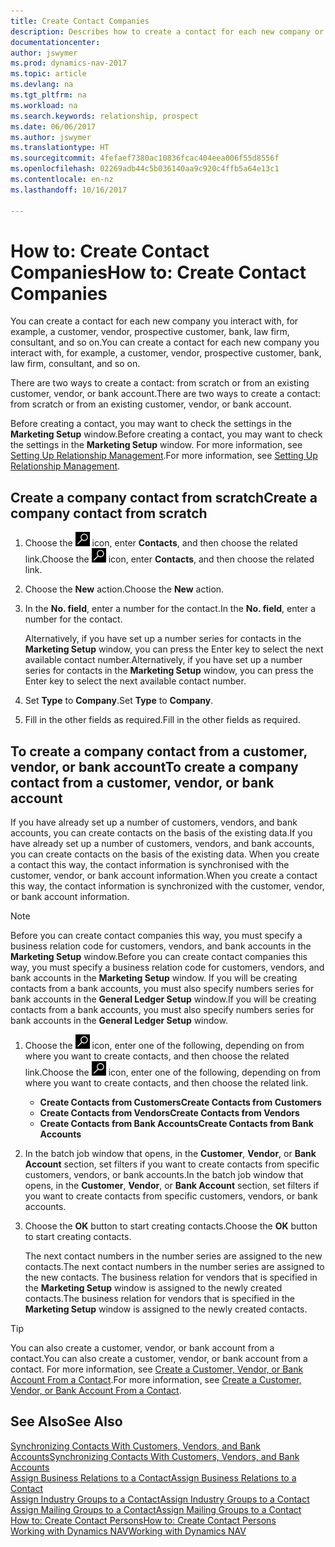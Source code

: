 ```yaml
---
title: Create Contact Companies
description: Describes how to create a contact for each new company or prospective company you interact with or have a relationship with.
documentationcenter: 
author: jswymer
ms.prod: dynamics-nav-2017
ms.topic: article
ms.devlang: na
ms.tgt_pltfrm: na
ms.workload: na
ms.search.keywords: relationship, prospect
ms.date: 06/06/2017
ms.author: jswymer
ms.translationtype: HT
ms.sourcegitcommit: 4fefaef7380ac10836fcac404eea006f55d8556f
ms.openlocfilehash: 02269adb44c5b036140aa9c920c4ffb5a64e13c1
ms.contentlocale: en-nz
ms.lasthandoff: 10/16/2017

---
```

# <a name="how-to-create-contact-companies"></a><span data-ttu-id="5e3a2-103">How to: Create Contact Companies</span><span class="sxs-lookup"><span data-stu-id="5e3a2-103">How to: Create Contact Companies</span></span>
<span data-ttu-id="5e3a2-104">You can create a contact for each new company you interact with, for example, a customer, vendor, prospective customer, bank, law firm, consultant, and so on.</span><span class="sxs-lookup"><span data-stu-id="5e3a2-104">You can create a contact for each new company you interact with, for example, a customer, vendor, prospective customer, bank, law firm, consultant, and so on.</span></span>

<span data-ttu-id="5e3a2-105">There are two ways to create a contact: from scratch or from an existing customer, vendor, or bank account.</span><span class="sxs-lookup"><span data-stu-id="5e3a2-105">There are two ways to create a contact: from scratch or from an existing customer, vendor, or bank account.</span></span>

<span data-ttu-id="5e3a2-106">Before creating a contact, you may want to check the settings in the **Marketing Setup** window.</span><span class="sxs-lookup"><span data-stu-id="5e3a2-106">Before creating a contact, you may want to check the settings in the **Marketing Setup** window.</span></span> <span data-ttu-id="5e3a2-107">For more information, see [Setting Up Relationship Management](marketing-setup-marketing.md).</span><span class="sxs-lookup"><span data-stu-id="5e3a2-107">For more information, see [Setting Up Relationship Management](marketing-setup-marketing.md).</span></span>

## <a name="create-a-company-contact-from-scratch"></a><span data-ttu-id="5e3a2-108">Create a company contact from scratch</span><span class="sxs-lookup"><span data-stu-id="5e3a2-108">Create a company contact from scratch</span></span>
1. <span data-ttu-id="5e3a2-109">Choose the ![Search for Page or Report](media/ui-search/search_small.png "Search for Page or Report icon") icon, enter **Contacts**, and then choose the related link.</span><span class="sxs-lookup"><span data-stu-id="5e3a2-109">Choose the ![Search for Page or Report](media/ui-search/search_small.png "Search for Page or Report icon") icon, enter **Contacts**, and then choose the related link.</span></span>
2. <span data-ttu-id="5e3a2-110">Choose the **New** action.</span><span class="sxs-lookup"><span data-stu-id="5e3a2-110">Choose the **New** action.</span></span>
3. <span data-ttu-id="5e3a2-111">In the **No. field**, enter a number for the contact.</span><span class="sxs-lookup"><span data-stu-id="5e3a2-111">In the **No. field**, enter a number for the contact.</span></span>

    <span data-ttu-id="5e3a2-112">Alternatively, if you have set up a number series for contacts in the **Marketing Setup** window, you can press the Enter key to select the next available contact number.</span><span class="sxs-lookup"><span data-stu-id="5e3a2-112">Alternatively, if you have set up a number series for contacts in the **Marketing Setup** window, you can press the Enter key to select the next available contact number.</span></span>  
4. <span data-ttu-id="5e3a2-113">Set **Type** to **Company**.</span><span class="sxs-lookup"><span data-stu-id="5e3a2-113">Set **Type** to **Company**.</span></span>
5. <span data-ttu-id="5e3a2-114">Fill in the other fields as required.</span><span class="sxs-lookup"><span data-stu-id="5e3a2-114">Fill in the other fields as required.</span></span>

## <a name="to-create-a-company-contact-from-a-customer-vendor-or-bank-account"></a><span data-ttu-id="5e3a2-115">To create a company contact from a customer, vendor, or bank account</span><span class="sxs-lookup"><span data-stu-id="5e3a2-115">To create a company contact from a customer, vendor, or bank account</span></span>
<span data-ttu-id="5e3a2-116">If you have already set up a number of customers, vendors, and bank accounts, you can create contacts on the basis of the existing data.</span><span class="sxs-lookup"><span data-stu-id="5e3a2-116">If you have already set up a number of customers, vendors, and bank accounts, you can create contacts on the basis of the existing data.</span></span> <span data-ttu-id="5e3a2-117">When you create a contact this way, the contact information is synchronised with the customer, vendor, or bank account information.</span><span class="sxs-lookup"><span data-stu-id="5e3a2-117">When you create a contact this way, the contact information is synchronized with the customer, vendor, or bank account information.</span></span>

> [!NOTE]  
>   <span data-ttu-id="5e3a2-118">Before you can create contact companies this way, you must specify a business relation code for customers, vendors, and bank accounts in the **Marketing Setup** window.</span><span class="sxs-lookup"><span data-stu-id="5e3a2-118">Before you can create contact companies this way, you must specify a business relation code for customers, vendors, and bank accounts in the **Marketing Setup** window.</span></span> <span data-ttu-id="5e3a2-119">If you will be creating contacts from a bank accounts, you must also specify numbers series for bank accounts in the **General Ledger Setup** window.</span><span class="sxs-lookup"><span data-stu-id="5e3a2-119">If you will be creating contacts from a bank accounts, you must also specify numbers series for bank accounts in the **General Ledger Setup** window.</span></span>

1. <span data-ttu-id="5e3a2-120">Choose the ![Search for Page or Report](media/ui-search/search_small.png "Search for Page or Report icon") icon, enter one of the following, depending on from where you want to create contacts, and then choose the related link.</span><span class="sxs-lookup"><span data-stu-id="5e3a2-120">Choose the ![Search for Page or Report](media/ui-search/search_small.png "Search for Page or Report icon") icon, enter one of the following, depending on from where you want to create contacts, and then choose the related link.</span></span>
   * <span data-ttu-id="5e3a2-121">**Create Contacts from Customers**</span><span class="sxs-lookup"><span data-stu-id="5e3a2-121">**Create Contacts from Customers**</span></span>
   * <span data-ttu-id="5e3a2-122">**Create Contacts from Vendors**</span><span class="sxs-lookup"><span data-stu-id="5e3a2-122">**Create Contacts from Vendors**</span></span>
   * <span data-ttu-id="5e3a2-123">**Create Contacts from Bank Accounts**</span><span class="sxs-lookup"><span data-stu-id="5e3a2-123">**Create Contacts from Bank Accounts**</span></span>
2. <span data-ttu-id="5e3a2-124">In the batch job window that opens, in the **Customer**, **Vendor**, or **Bank Account** section, set filters if you want to create contacts from specific customers, vendors, or bank accounts.</span><span class="sxs-lookup"><span data-stu-id="5e3a2-124">In the batch job window that opens, in the **Customer**, **Vendor**, or **Bank Account** section, set filters if you want to create contacts from specific customers, vendors, or bank accounts.</span></span>
3. <span data-ttu-id="5e3a2-125">Choose the **OK** button to start creating contacts.</span><span class="sxs-lookup"><span data-stu-id="5e3a2-125">Choose the **OK** button to start creating contacts.</span></span>

    <span data-ttu-id="5e3a2-126">The next contact numbers in the number series are assigned to the new contacts.</span><span class="sxs-lookup"><span data-stu-id="5e3a2-126">The next contact numbers in the number series are assigned to the new contacts.</span></span> <span data-ttu-id="5e3a2-127">The business relation for vendors that is specified in the **Marketing Setup** window is assigned to the newly created contacts.</span><span class="sxs-lookup"><span data-stu-id="5e3a2-127">The business relation for vendors that is specified in the **Marketing Setup** window is assigned to the newly created contacts.</span></span>

> [!TIP]  
>   <span data-ttu-id="5e3a2-128">You can also create a customer, vendor, or bank account from a contact.</span><span class="sxs-lookup"><span data-stu-id="5e3a2-128">You can also create a customer, vendor, or bank account from a contact.</span></span> <span data-ttu-id="5e3a2-129">For more information, see [Create a Customer, Vendor, or Bank Account From a Contact](marketing-how-create-contacts-new-customers-vendors-bank-accounts.md).</span><span class="sxs-lookup"><span data-stu-id="5e3a2-129">For more information, see [Create a Customer, Vendor, or Bank Account From a Contact](marketing-how-create-contacts-new-customers-vendors-bank-accounts.md).</span></span>

## <a name="see-also"></a><span data-ttu-id="5e3a2-130">See Also</span><span class="sxs-lookup"><span data-stu-id="5e3a2-130">See Also</span></span>
[<span data-ttu-id="5e3a2-131">Synchronizing Contacts With Customers, Vendors, and Bank Accounts</span><span class="sxs-lookup"><span data-stu-id="5e3a2-131">Synchronizing Contacts With Customers, Vendors, and Bank Accounts</span></span>](marketing-synchronize-contacts-customers-vendors-bank-accounts.md)  
[<span data-ttu-id="5e3a2-132">Assign Business Relations to a Contact</span><span class="sxs-lookup"><span data-stu-id="5e3a2-132">Assign Business Relations to a Contact</span></span>](marketing-business-relations.md#AssignBusRelContact)  
[<span data-ttu-id="5e3a2-133">Assign Industry Groups to a Contact</span><span class="sxs-lookup"><span data-stu-id="5e3a2-133">Assign Industry Groups to a Contact</span></span>](marketing-industry-groups.md#AssignIndustryGroupContact)  
[<span data-ttu-id="5e3a2-134">Assign Mailing Groups to a Contact</span><span class="sxs-lookup"><span data-stu-id="5e3a2-134">Assign Mailing Groups to a Contact</span></span>](marketing-mailing-groups.md#AssignMailGroupContact)  
[<span data-ttu-id="5e3a2-135">How to: Create Contact Persons</span><span class="sxs-lookup"><span data-stu-id="5e3a2-135">How to: Create Contact Persons</span></span>](marketing-create-contact-persons.md)  
[<span data-ttu-id="5e3a2-136">Working with Dynamics NAV</span><span class="sxs-lookup"><span data-stu-id="5e3a2-136">Working with Dynamics NAV</span></span>](ui-work-product.md)

